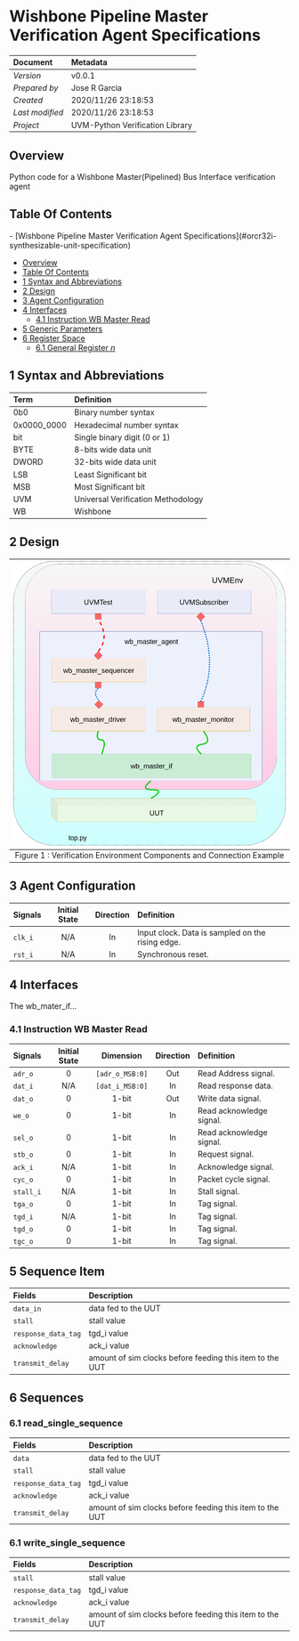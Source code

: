 # Wishbone Pipeline Master Verification Agent Specifications

Document        | Metadata
:-------------- | :------------------
_Version_       | v0.0.1
_Prepared by_   | Jose R Garcia
_Created_       | 2020/11/26 23:18:53
_Last modified_ | 2020/11/26 23:18:53
_Project_       | UVM-Python Verification Library

## Overview

Python code for a Wishbone Master(Pipelined) Bus Interface verification agent

## Table Of Contents

<!-- TOC depthFrom:1 depthTo:6 withLinks:1 updateOnSave:1 orderedList:0 --> - [Wishbone Pipeline Master Verification Agent Specifications](#orcr32i-synthesizable-unit-specification)
  - [Overview](#overview)
  - [Table Of Contents](#table-of-contents)
  - [1 Syntax and Abbreviations](#1-syntax-and-abbreviations)
  - [2 Design](#2-design)
  - [3 Agent Configuration](#3-agent-configuration)
  - [4 Interfaces](#4-interfaces)
    - [4.1 Instruction WB Master Read](#41-instruction-WB-master-read)
  - [5 Generic Parameters](#5-generic-parameters)
  - [6 Register Space](#6-register-space)
    - [6.1 General Register _n_](#61-general-register-n)<!-- /TOC -->

 ## 1 Syntax and Abbreviations

Term        | Definition
:---------- | :---------------------------------
0b0         | Binary number syntax
0x0000_0000 | Hexadecimal number syntax
bit         | Single binary digit (0 or 1)
BYTE        | 8-bits wide data unit
DWORD       | 32-bits wide data unit
LSB         | Least Significant bit
MSB         | Most Significant bit
UVM         | Universal Verification Methodology
WB          | Wishbone


## 2 Design



|               ![Pipeline](Agent.png)
| :----------------------------------------------------:
| Figure 1 : Verification Environment Components and Connection Example

## 3 Agent Configuration

Signals        | Initial State | Direction | Definition
:------------- | :-----------: | :-------: | :--------------------------------------------------------------------
`clk_i`        |      N/A      |    In     | Input clock. Data is sampled on the rising edge.
`rst_i` |      N/A      |    In     | Synchronous reset.
## 4 Interfaces

The wb_mater_if...

### 4.1 Instruction WB Master Read

Signals            | Initial State | Dimension | Direction | Definition
:----------------- | :-----------: | :-------: | :-------: | :-----------------------
`adr_o`  |      0  | `[adr_o_MSB:0]`  |    Out    | Read Address signal.
`dat_i`  |      N/A      | `[dat_i_MSB:0]`  |    In     | Read response data.
`dat_o`  |      0      |   1-bit   |    Out    | Write data signal.
`we_o`   |      0      |   1-bit   |    In     | Read acknowledge signal.
`sel_o`  |      0        |   1-bit   |    In     | Read acknowledge signal.
`stb_o`  |      0        |   1-bit   |    In     | Request signal.
`ack_i`  |      N/A      |   1-bit   |    In     | Acknowledge signal.
`cyc_o`  |      0        |   1-bit   |    In     | Packet cycle signal.
`stall_i`  |      N/A    |   1-bit   |    In     | Stall signal.
`tga_o`  |      0        |   1-bit   |    In     | Tag signal.
`tgd_i`  |      N/A      |   1-bit   |    In     | Tag signal.
`tgd_o`  |      0        |   1-bit   |    In     | Tag signal.
`tgc_o`  |      0        |   1-bit   |    In     | Tag signal.


## 5 Sequence Item

Fields                  | Description
:---------------------- | :---------------------------------------------------
`data_in`               | data fed to the UUT
`stall`                 | stall value
`response_data_tag`     | tgd_i value
`acknowledge`           | ack_i value
`transmit_delay`        | amount of sim clocks before feeding this item to the UUT

## 6 Sequences

### 6.1 read_single_sequence

Fields                  | Description
:---------------------- | :---------------------------------------------------
`data`                  | data fed to the UUT
`stall`                 | stall value
`response_data_tag`     | tgd_i value
`acknowledge`           | ack_i value
`transmit_delay`        | amount of sim clocks before feeding this item to the UUT

### 6.1 write_single_sequence

Fields                  | Description
:---------------------- | :---------------------------------------------------
`stall`                 | stall value
`response_data_tag`     | tgd_i value
`acknowledge`           | ack_i value
`transmit_delay`        | amount of sim clocks before feeding this item to the UUT


